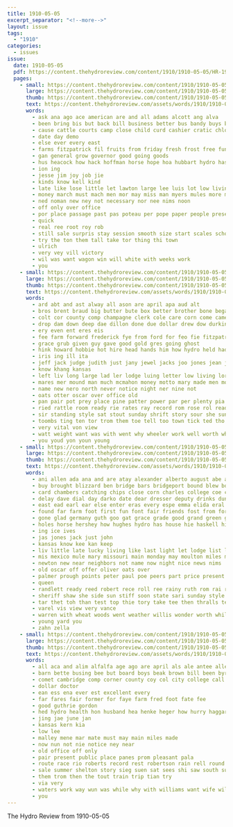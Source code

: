 ```yaml
---
title: 1910-05-05
excerpt_separator: "<!--more-->"
layout: issue
tags:
  - "1910"
categories:
  - issues
issue:
  date: 1910-05-05
  pdf: https://content.thehydroreview.com/content/1910/1910-05-05/HR-1910-05-05.pdf
  pages:
    - small: https://content.thehydroreview.com/content/1910/1910-05-05/small/HR-1910-05-05-01.jpg
      large: https://content.thehydroreview.com/content/1910/1910-05-05/large/HR-1910-05-05-01.jpg
      thumb: https://content.thehydroreview.com/content/1910/1910-05-05/thumbnails/HR-1910-05-05-01.jpg
      text: https://content.thehydroreview.com/assets/words/1910/1910-05-05/HR-1910-05-05-01.txt
      words:
        - ask ana ago ace american are and all adams alcott ang alva
        - been bring bis but back bill business better bus bandy buys bank bowels best bunch
        - cause cattle courts camp close child curd cashier cratic chloe cash case candi cream con county cain come colonel collins court caddo cases contin can cand came
        - date day demo
        - else ever every east
        - farms fitzpatrick fil fruits from friday fresh frost free fund fall furl farm few felton for
        - gan general grow governor good going goods
        - hus heacock how hack hoffman horse hope hoa hubbart hydro haskell herndon heritage had hardware harris has habe
        - ion ing
        - jesse jim joy job jie
        - kinds know kell kind
        - late like lose little let lawton large lee luis lot low living litle last lilly lent loan leaders
        - money march must mach men mor may miss man myers mules more miles made mile manner mag
        - ned noman new ney not necessary nor nee nims noon
        - off only over office
        - por place passage past pas poteau per pope paper people present pay
        - quick
        - real ree root roy rob
        - still sale surpris stay session smooth size start scales school such sun schools six sharp service stable sell state south suing special see saturday soon stands stock stand
        - try the ton them tall take tor thing thi town
        - ulrich
        - very vey vill victory
        - wil was want wagon win will white with weeks work
        - you
    - small: https://content.thehydroreview.com/content/1910/1910-05-05/small/HR-1910-05-05-02.jpg
      large: https://content.thehydroreview.com/content/1910/1910-05-05/large/HR-1910-05-05-02.jpg
      thumb: https://content.thehydroreview.com/content/1910/1910-05-05/thumbnails/HR-1910-05-05-02.jpg
      text: https://content.thehydroreview.com/assets/words/1910/1910-05-05/HR-1910-05-05-02.txt
      words:
        - ard abt and ast alway all ason are april apa aud alt
        - bros brent braud big butter bute box better brother bone began bins barty barn bard ber breeding body black bon brand been bade blane bis bayard band bill but boys both bright bay book brands
        - colt cor county comp champagne clerk cole care corn come camera close cotton coli cream cause col congress catching
        - drop dam down deep dae dillon done due dollar drew dow durkin dor davis dear doolittle door downs
        - ery even ent eres eis
        - fee farm forward frederick fye from ford for feo fie fitzpatrick france friend
        - grace grub given guy gave good gold gres going ghost
        - hink howard hobbie hot hire head hands him how hydro held had harriet high hall horse hens hing her has half hone
        - iris ing ill ita
        - jeff jack judge judith just jany jewel jacks joo jones jean joseph
        - know khang kansas
        - left liv long large lad ler lodge luing letter low living lor little line last lov lady lens lit lissette
        - mares mer mound man much mcmahon money motto mary made men moun mis montgomery miss mile major moment may most mealy morning match medill
        - name new nero north never notice night ner nine not
        - oats otter oscar over office old
        - pan pair pot prey place pine patter power par per plenty pia penta points point por pou
        - ried rattle room ready rie rates ray record rom rose rol read risen red
        - sir standing style sat stout sunday shrift story sour she sunny strange season still stallion seven sho said sui stock set shall see stand sou son short shill speed state sale san stuff sum spring south say
        - toombs ting ten tor trom them toe tell too town tick ted tho tue the tater tear toward tan taken toby tears thing try thater
        - very vital von view
        - watt weight want was with went why wheeler work well worth white wat wide will wheat wish
        - you youd yon youn young
    - small: https://content.thehydroreview.com/content/1910/1910-05-05/small/HR-1910-05-05-03.jpg
      large: https://content.thehydroreview.com/content/1910/1910-05-05/large/HR-1910-05-05-03.jpg
      thumb: https://content.thehydroreview.com/content/1910/1910-05-05/thumbnails/HR-1910-05-05-03.jpg
      text: https://content.thehydroreview.com/assets/words/1910/1910-05-05/HR-1910-05-05-03.txt
      words:
        - ani allen ada ana and are atay alexander alberto august abe ago aud ake ave ander april all arthur
        - buy brought blizzard ben bridge bars bridgeport bound blew box bradley board booze butter brim baptist but brown big bond bring best broom barn brand beach bill business been
        - card chambers catching chips close corn charles college coe cham court col county cottage cash chris case call church cotton coldwater cream caddo city cold came
        - delay dave dial day darko date dear dresser deputy drinks duna drag davidson david doty daughter dinner dea dean days
        - east ead earl ear else enter eras every espe emma elida eral
        - found far farm foot first fun font fair friends fost from for foree frank friday few fore farmer ford falls fall frost
        - gone glad germany guth goo gat grace grade good grand green guy gold going gor given gard
        - holes horse hershey how hughes hydro has house hie haskell hind hom hail homa hot held hattan hills had head home hobby hold hope hay hens hooge hardware hove hooks her him hinton
        - ing ice ives
        - jas jones jack just john
        - kansas know kee kan keep
        - liv little late lucky living like last light let lodge list land letter line law lemon lead lat left learn long
        - mis mexico mule mary missouri main monday may moulton miles miss mea mans mean market men much mills mise mus many myrtle must made miller morning mon man morgan mound mer
        - newton new near neighbors not name now night nice news nims
        - old oscar off offer oliver oats over
        - palmer prough points peter paul poe peers part price present paper por peo penny packard pearson public panama perry place pretty port pure pleasant ports pita per
        - queen
        - randlett ready reed robert rece roll ree rainy ruth rom rai ray real route rather roosevelt rate room
        - sheriff shaw she side sun stiff soon state sari sunday style springs stella show stand school shape screen stone sabin summer stetson seems storms sunda streets stones sick sister ser seed see seat snapp standard saturday sherif sell song save scott sale sidi still stay south say six shreck spring short smith such
        - tar thet toh than test top thie tory take tee then thralls teh too thomas tell the track tor taken trip town
        - varel vis view very vance
        - warren with wheat woods went weather willis wonder worth while west wind wyatt wee will wilson week weeks watch waters way was wife wert warm washington walter well williams
        - young yard you
        - zahn zella
    - small: https://content.thehydroreview.com/content/1910/1910-05-05/small/HR-1910-05-05-04.jpg
      large: https://content.thehydroreview.com/content/1910/1910-05-05/large/HR-1910-05-05-04.jpg
      thumb: https://content.thehydroreview.com/content/1910/1910-05-05/thumbnails/HR-1910-05-05-04.jpg
      text: https://content.thehydroreview.com/assets/words/1910/1910-05-05/HR-1910-05-05-04.txt
      words:
        - all aca and alim alfalfa age ago are april als ale antee allen ast
        - barn bette busing bee but board boys beak brown bill been byrne broad broadway brand babin bank better
        - comet cambridge comp corner county coy col city college call clyde charlie
        - dollar doctor
        - ean ess ena ever est excellent every
        - far fares fair former for faye farm fred foot fate fee
        - good guthrie gordon
        - hed hydro health hon husband hea henke heger how hurry haggard hil hie house home her hae
        - jing jae june jan
        - kansas kern kia
        - low lee
        - malley mene mar mate must may main miles made
        - now nun not nie notice ney near
        - old office off only
        - pair present public place panes prom pleasant pala
        - route race rio roberts record rest robertson rain rell round rier
        - sale summer shelton story sieg suen sat sees shi saw south sunday speed sia service stand special surprise smile sila still she see scott start star shore school second sho sikora sell saturday spring square
        - them trom then the tout train trip tian try
        - via very
        - waters work way wun was while why with williams want wife will worlds wes
        - you
---
```


The Hydro Review from 1910-05-05

<!--more-->

